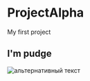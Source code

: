 # ProjectAlpha
My first project 
## I'm pudge

<img src="https://www.meme-arsenal.com/memes/75a97e4c8e617d59e4f6550877ec93a0.jpg" alt="альтернативный текст">
